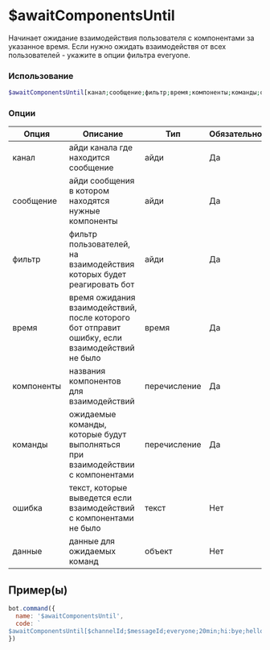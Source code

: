# $awaitComponentsUntil
Начинает ожидание взаимодействия пользователя с компонентами за указанное время. Если нужно ожидать взаимодействя от всех пользователей - укажите в опции фильтра everyone.
### Использование
```php
$awaitComponentsUntil[канал;сообщение;фильтр;время;компоненты;команды;ошибка?;данные?]
```

### Опции

| Опция | Описание | Тип | Обязательно |
|--------|-------------|------|----------|
| канал | айди канала где находится сообщение | айди | Да | 
| сообщение | айди сообщения в котором находятся нужные компоненты | айди | Да | 
| фильтр | фильтр пользователей, на взаимодействия которых будет реагировать бот | айди | Да |
| время | время ожидания взаимодействий, после которого бот отправит ошибку, если взаимодействий не было | время | Да |
| компоненты | названия компонентов для взаимодействий | перечисление | Да |
| команды | ожидаемые команды, которые будут выполняться при взаимодействии с компонентами | перечисление | Да |
| ошибка | текст, которые выведется если взаимодействий с компонентами не было | текст | Нет |
| данные |  данные для ожидаемых команд | объект | Нет |
## Пример(ы)

```javascript
bot.command({
  name: '$awaitComponentsUntil',
  code: `
$awaitComponentsUntil[$channelId;$messageId;everyone;20min;hi:bye;hello:goodbye;gn;{}]`
})
```